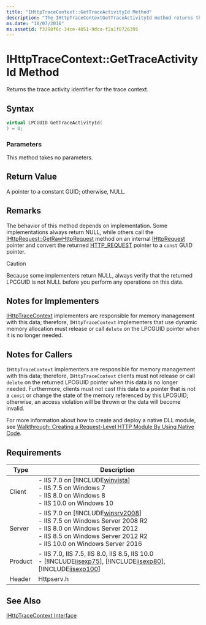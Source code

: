 ```yaml
---
title: "IHttpTraceContext::GetTraceActivityId Method"
description: "The IHttpTraceContextGetTraceActivityId method returns the trace activity identifier for the trace context."
ms.date: "10/07/2016"
ms.assetid: f3398f6c-34ce-4051-9dca-f2a1f8726395
---
```

# IHttpTraceContext::GetTraceActivityId Method
Returns the trace activity identifier for the trace context.  
  
## Syntax  
  
```cpp  
virtual LPCGUID GetTraceActivityId(  
) = 0;  
```  
  
### Parameters  
 This method takes no parameters.  
  
## Return Value  
 A pointer to a constant GUID; otherwise, NULL.  
  
## Remarks  
 The behavior of this method depends on implementation. Some implementations always return NULL, while others call the [IHttpRequest::GetRawHttpRequest](../../web-development-reference/native-code-api-reference/ihttprequest-getrawhttprequest-method.md) method on an internal [IHttpRequest](../../web-development-reference/native-code-api-reference/ihttprequest-interface.md) pointer and convert the returned [HTTP_REQUEST](https://go.microsoft.com/fwlink/?LinkId=56010) pointer to a `const` GUID pointer.  
  
> [!CAUTION]
>  Because some implementers return NULL, always verify that the returned LPCGUID is not NULL before you perform any operations on this data.  
  
## Notes for Implementers  
 [IHttpTraceContext](../../web-development-reference/native-code-api-reference/ihttptracecontext-interface.md) implementers are responsible for memory management with this data; therefore, `IHttpTraceContext` implementers that use dynamic memory allocation must release or call `delete` on the LPCGUID pointer when it is no longer needed.  
  
## Notes for Callers  
 `IHttpTraceContext` implementers are responsible for memory management with this data; therefore, `IHttpTraceContext` clients must not release or call `delete` on the returned LPCGUID pointer when this data is no longer needed. Furthermore, clients must not cast this data to a pointer that is not a `const` or change the state of the memory referenced by this LPCGUID; otherwise, an access violation will be thrown or the data will become invalid.  
  
 For more information about how to create and deploy a native DLL module, see [Walkthrough: Creating a Request-Level HTTP Module By Using Native Code](../../web-development-reference/native-code-development-overview/walkthrough-creating-a-request-level-http-module-by-using-native-code.md).  
  
## Requirements  
  
|Type|Description|  
|----------|-----------------|  
|Client|-   IIS 7.0 on [!INCLUDE[winvista](../../wmi-provider/includes/winvista-md.md)]<br />-   IIS 7.5 on Windows 7<br />-   IIS 8.0 on Windows 8<br />-   IIS 10.0 on Windows 10|  
|Server|-   IIS 7.0 on [!INCLUDE[winsrv2008](../../wmi-provider/includes/winsrv2008-md.md)]<br />-   IIS 7.5 on Windows Server 2008 R2<br />-   IIS 8.0 on Windows Server 2012<br />-   IIS 8.5 on Windows Server 2012 R2<br />-   IIS 10.0 on Windows Server 2016|  
|Product|-   IIS 7.0, IIS 7.5, IIS 8.0, IIS 8.5, IIS 10.0<br />-   [!INCLUDE[iisexp75](../../web-development-reference/native-code-api-reference/includes/iisexp75-md.md)], [!INCLUDE[iisexp80](../../web-development-reference/native-code-api-reference/includes/iisexp80-md.md)], [!INCLUDE[iisexp100](../../web-development-reference/native-code-api-reference/includes/iisexp100-md.md)]|  
|Header|Httpserv.h|  
  
## See Also  
 [IHttpTraceContext Interface](../../web-development-reference/native-code-api-reference/ihttptracecontext-interface.md)
